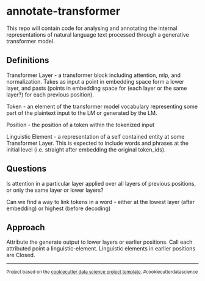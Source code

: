 # annotate-transformer

This repo will contain code for analysing and annotating the internal representations of natural language text processed through a generative transformer model.


## Definitions

Transformer Layer - a transformer block including attention, mlp, and normalization. Takes as input a point in embedding space form a lower layer, and pasts (points in embedding space for (each layer or the same layer?) for each previous position).

Token - an element of the transformer model vocabulary representing some part of the plaintext input to the LM or generated by the LM.

Position - the position of a token within the tokenized input

Linguistic Element - a representation of a self contained entity at some Transformer Layer. This is expected to include words and phrases at the initial level (i.e. straight after embedding the original token_ids).


## Questions

Is attention in a particular layer applied over all layers of previous positions, or only the same layer or lower layers?

Can we find a way to link tokens in a word - either at the lowest layer (after embedding) or highest (before decoding)
## Approach

Attribute the generate output to lower layers or earlier positions. Call each attributed point a linguistic-element. Linguistic elements in earlier positions are Closed. 


--------

<p><small>Project based on the <a target="_blank" href="https://drivendata.github.io/cookiecutter-data-science/">cookiecutter data science project template</a>. #cookiecutterdatascience</small></p>
